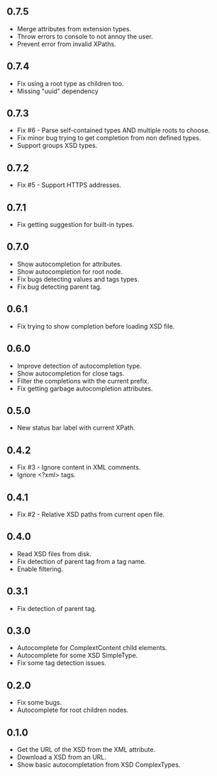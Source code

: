 ## 0.7.5
* Merge attributes from extension types.
* Throw errors to console to not annoy the user.
* Prevent error from invalid XPaths.

## 0.7.4
* Fix using a root type as children too.
* Missing "uuid" dependency

## 0.7.3
* Fix #6 - Parse self-contained types AND multiple roots to choose.
* Fix minor bug trying to get completion from non defined types.
* Support groups XSD types.

## 0.7.2
* Fix #5 - Support HTTPS addresses.

## 0.7.1
* Fix getting suggestion for built-in types.

## 0.7.0
* Show autocompletion for attributes.
* Show autocompletion for root node.
* Fix bugs detecting values and tags types.
* Fix bug detecting parent tag.

## 0.6.1
* Fix trying to show completion before loading XSD file.

## 0.6.0
* Improve detection of autocompletion type.
* Show autocompletion for close tags.
* Filter the completions with the current prefix.
* Fix getting garbage autocompletion attributes.

## 0.5.0
* New status bar label with current XPath.

## 0.4.2
* Fix #3 - Ignore content in XML comments.
* Ignore <?xml> tags.

## 0.4.1
* Fix #2 - Relative XSD paths from current open file.

## 0.4.0
* Read XSD files from disk.
* Fix detection of parent tag from a tag name.
* Enable filtering.

## 0.3.1
* Fix detection of parent tag.

## 0.3.0
* Autocomplete for ComplextContent child elements.
* Autocomplete for some XSD SimpleType.
* Fix some tag detection issues.

## 0.2.0
* Fix some bugs.
* Autocomplete for root children nodes.

## 0.1.0
* Get the URL of the XSD from the XML attribute.
* Download a XSD from an URL.
* Show basic autocompletation from XSD ComplexTypes.
